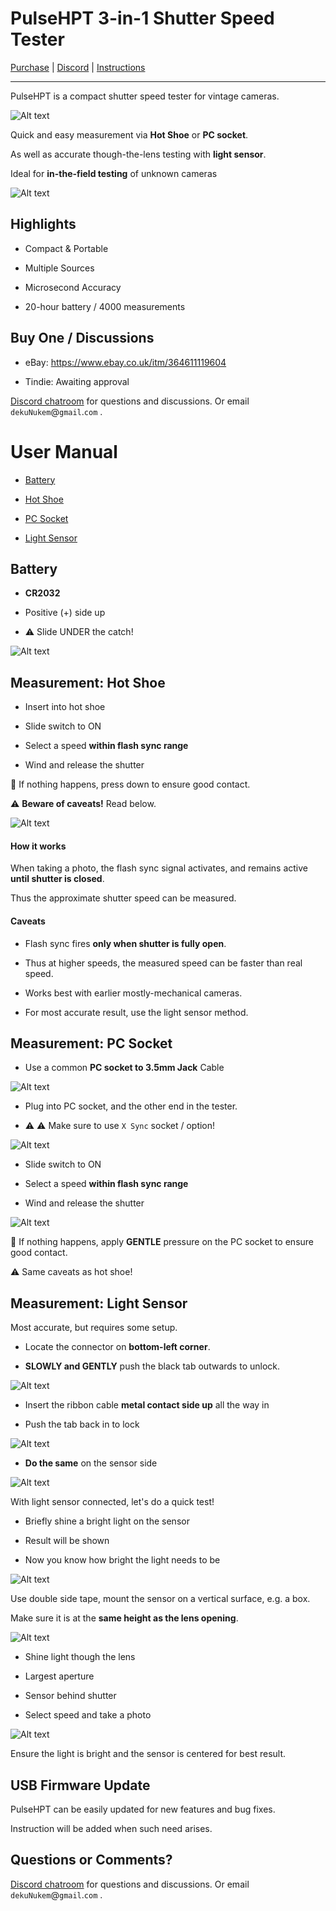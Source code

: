 # PulseHPT 3-in-1 Shutter Speed Tester

[Purchase](https://www.ebay.co.uk/itm/364611119604) | [Discord](https://discord.gg/gyGFqD2vfP) | [Instructions](#user-manual)

---

PulseHPT is a compact shutter speed tester for vintage cameras.

![Alt text](resources/photos/title.jpeg)

Quick and easy measurement via **Hot Shoe** or **PC socket**.

As well as accurate though-the-lens testing with **light sensor**.

Ideal for **in-the-field testing** of unknown cameras

![Alt text](resources/photos/sources.png)

## Highlights

* Compact & Portable

* Multiple Sources

* Microsecond Accuracy

* 20-hour battery / 4000 measurements

## Buy One / Discussions

* eBay: https://www.ebay.co.uk/itm/364611119604

* Tindie: Awaiting approval

[Discord chatroom](https://discord.gg/gyGFqD2vfP) for questions and discussions. Or email `dekuNukem`@`gmail`.`com` .
 
# User Manual

- [Battery](#battery)

- [Hot Shoe](#measurement-hot-shoe)

- [PC Socket](#measurement-pc-socket)

- [Light Sensor](#measurement-light-sensor)

## Battery

* **CR2032**

* Positive (+) side up

* ⚠️ Slide UNDER the catch!

![Alt text](resources/photos/battery.jpeg)

## Measurement: Hot Shoe

* Insert into hot shoe

* Slide switch to ON

* Select a speed **within flash sync range**

* Wind and release the shutter

💭 If nothing happens, press down to ensure good contact.

⚠️ **Beware of caveats!** Read below.

![Alt text](resources/photos/title.jpeg)

#### How it works

When taking a photo, the flash sync signal activates, and remains active **until shutter is closed**.

Thus the approximate shutter speed can be measured.

#### Caveats

* Flash sync fires **only when shutter is fully open**.

* Thus at higher speeds, the measured speed can be faster than real speed.

* Works best with earlier mostly-mechanical cameras.

* For most accurate result, use the light sensor method.

## Measurement: PC Socket

* Use a common **PC socket to 3.5mm Jack** Cable

![Alt text](resources/photos/pc_cable.jpg)

* Plug into PC socket, and the other end in the tester.

* ⚠️ ⚠️ Make sure to use `X Sync` socket / option!

![Alt text](resources/photos/xm.png)

* Slide switch to ON

* Select a speed **within flash sync range**

* Wind and release the shutter

![Alt text](resources/photos/pc.jpeg)

💭 If nothing happens, apply **GENTLE** pressure on the PC socket to ensure good contact.

⚠️ Same caveats as hot shoe!

## Measurement: Light Sensor

Most accurate, but requires some setup.

* Locate the connector on **bottom-left corner**.

* **SLOWLY and GENTLY** push the black tab outwards to unlock.

![Alt text](resources/photos/tab.png)

* Insert the ribbon cable **metal contact side up** all the way in

* Push the tab back in to lock

![Alt text](resources/photos/ribbon.png)

* **Do the same** on the sensor side

![Alt text](resources/photos/sensor.jpeg)

With light sensor connected, let's do a quick test!

* Briefly shine a bright light on the sensor

* Result will be shown

* Now you know how bright the light needs to be

![Alt text](resources/photos/test.jpeg)

Use double side tape, mount the sensor on a vertical surface, e.g. a box.

Make sure it is at the **same height as the lens opening**.

![Alt text](resources/photos/box.jpeg)

* Shine light though the lens

* Largest aperture

* Sensor behind shutter

* Select speed and take a photo

![Alt text](resources/photos/ttl.jpeg)

Ensure the light is bright and the sensor is centered for best result.

## USB Firmware Update

PulseHPT can be easily updated for new features and bug fixes.

Instruction will be added when such need arises. 

## Questions or Comments?

[Discord chatroom](https://discord.gg/gyGFqD2vfP) for questions and discussions. Or email `dekuNukem`@`gmail`.`com` .
